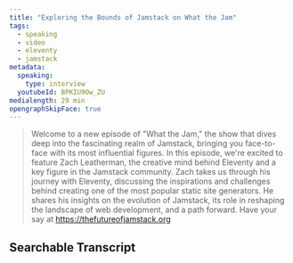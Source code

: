 ```yaml
---
title: "Exploring the Bounds of Jamstack on What the Jam"
tags:
  - speaking
  - video
  - eleventy
  - jamstack
metadata:
  speaking:
    type: interview
  youtubeId: BPKIU9Ow_ZU
medialength: 29 min
opengraphSkipFace: true
---
```

> Welcome to a new episode of "What the Jam," the show that dives deep into the fascinating realm of Jamstack, bringing you face-to-face with its most influential figures. In this episode, we're excited to feature Zach Leatherman, the creative mind behind Eleventy and a key figure in the Jamstack community. Zach takes us through his journey with Eleventy, discussing the inspirations and challenges behind creating one of the most popular static site generators. He shares his insights on the evolution of Jamstack, its role in reshaping the landscape of web development, and a path forward. Have your say at https://thefutureofjamstack.org

<script type="module" src="/static/js/offviewport.js"></script>
<div>
	<off-viewport>
		<youtube-lite-player @slug="{{ metadata.youtubeId }}" @label="{{ title }}" @jsapi @hide-link></youtube-lite-player>
	</off-viewport>
	<youtube-link @label="{{ title }}" href="https://youtube.com/watch?v={{ metadata.youtubeId }}"></youtube-link>
</div>

## Searchable Transcript

<div><youtube-deep-link videoid="{{ metadata.youtubeId }}" :@captions="fetchYoutubeTranscript('{{ metadata.youtubeId }}')"></youtube-deep-link></div>